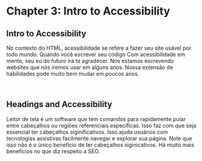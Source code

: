 # Chapter 3: Intro to Accessibility


  ## Intro to Accessibility

   <p>No contexto do HTML, acessibilidade se refere a fazer seu site usável por todo mundo. Quando você escrever seu código Com acessibilidade em mente, seu eu do futuro irá te agradecer. Nós estamos escrevendo websites que nós iremos usar em alguns anos. Nossa extensão de habilidades pode muito bem mudar em poucos anos.</p>

  <br>

  ## Headings and Accessibility

   <p>Leitor de tela é um software que tem comandos para rapidamente pular entre cabeçalhos ou regiões referenciais específicas. Isso faz com que seja essencial ter cabeçalhos siginificativos. Isso ajuda usuários com tecnologias assistivas facilmente navegar e explorar sua página. Note que isso não é o único benefício de ter cabeçalhos siginicativos. Há muito mais benefícios no que diz respeito a SEO.</p>
